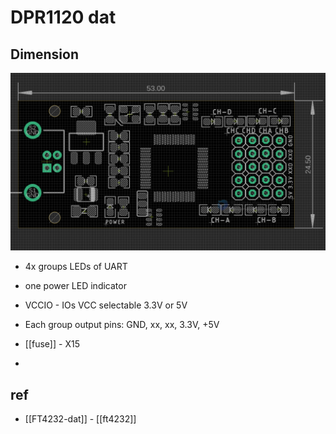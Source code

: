 
# DPR1120 dat 


## Dimension 

![](2023-09-01-15-39-21.png)

- 4x groups LEDs of UART 
- one power LED indicator 
- VCCIO - IOs VCC selectable 3.3V or 5V
- Each group output pins: GND, xx, xx, 3.3V, +5V

- [[fuse]] - X15 
- 

## ref 

- [[FT4232-dat]] - [[ft4232]]
